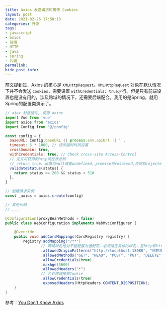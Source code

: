 ```yaml
---
title: Axios 发送请求时携带 Cookies
layout: post
date: 2021-02-26 17:58:13
categories: 开发
tags:
- javascript
- axios
- 前端
- HTTP
- java
- spring
- 后端
permalink:
hide_post_info:
---
```

前文提到过，Axios 的核心是 `XMLHttpRequest`。`XMLHttpRequest` 对象在默认情况下并不会发送 `Cookies`，需要设置 `withCredentials: true`才行。但是只有前端设置也是没有用的，涉及跨域的情况下，还需要后端配合。我用的是Spring，就用Spring的配置类演示了。

```javascript
// ajax 封装插件, 使用 axios
import Vue from 'vue'
import axios from 'axios'
import Config from '@/config'

const config = {
  baseURL: Config.baseURL || process.env.apiUrl || '',
  timeout: 5 * 1000, // 请求超时时间设置
  crossDomain: true,
  withCredentials: true, // Check cross-site Access-Control
  // 定义可获得的http响应状态码
  // return true、设置为null或者undefined，promise将resolved,否则将rejected
  validateStatus(status) {
    return status >= 200 && status < 510
  },
}

// 创建请求实例
const _axios = axios.create(config)

// 其他代码
// ...
```

```java
@Configuration(proxyBeanMethods = false)
public class WebConfiguration implements WebMvcConfigurer {

    @Override
    public void addCorsMappings(CorsRegistry registry) {
        registry.addMapping("/**")
                // 跨域域名绝对不能配置为通配符，必须指定具体的域名，且http和https是算两个域名的，如果两个都要支持就都要写
                .allowedOriginPatterns("http://localhost:18080", "你的域名")
                .allowedMethods("GET", "HEAD", "POST", "PUT", "DELETE", "OPTIONS")
                .allowCredentials(true)
                .maxAge(3600)
                .allowedHeaders("*")
                // 允许跨域接受Cookie
                .allowCredentials(true)
                .exposedHeaders(HttpHeaders.CONTENT_DISPOSITION);
    }
}
```

参考：[You Don't Know Axios](https://github.com/chinesedfan/You-Dont-Know-Axios)
